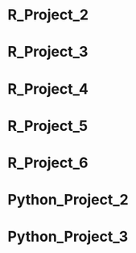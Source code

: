 # R_Project_2
# R_Project_3
# R_Project_4
# R_Project_5
# R_Project_6
# Python_Project_2
# Python_Project_3

